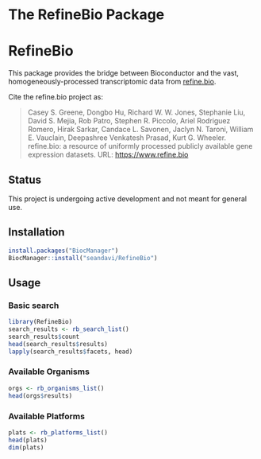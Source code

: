 The RefineBio Package
================

# RefineBio

This package provides the bridge between Bioconductor and the vast,
homogeneously-processed transcriptomic data from
[refine.bio](https://www.refine.bio).

Cite the refine.bio project as:

> Casey S. Greene, Dongbo Hu, Richard W. W. Jones, Stephanie Liu, David
> S. Mejia, Rob Patro, Stephen R. Piccolo, Ariel Rodriguez Romero, Hirak
> Sarkar, Candace L. Savonen, Jaclyn N. Taroni, William E. Vauclain,
> Deepashree Venkatesh Prasad, Kurt G. Wheeler. refine.bio: a resource
> of uniformly processed publicly available gene expression datasets.
> URL: <https://www.refine.bio>

## Status

This project is undergoing active development and not meant for general
use.

## Installation

``` r
install.packages("BiocManager")
BiocManager::install("seandavi/RefineBio")
```

## Usage

### Basic search

``` r
library(RefineBio)
search_results <- rb_search_list()
search_results$count
head(search_results$results)
lapply(search_results$facets, head)
```

### Available Organisms

``` r
orgs <- rb_organisms_list()
head(orgs$results)
```

### Available Platforms

``` r
plats <- rb_platforms_list()
head(plats)
dim(plats)
```
